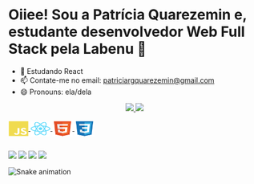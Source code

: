 # Oiiee! Sou a Patrícia Quarezemin e, estudante desenvolvedor Web Full Stack pela Labenu 👋

- 🌱 Estudando React
- 📫 Contate-me no email: patriciargquarezemin@gmail.com
- 😄 Pronouns: ela/dela

<div align="center">
  <a href="https://github.com/Paty-quarezemin">
  <img height="120em" src="https://github-readme-stats.vercel.app/api?username=Paty-quarezemin&show_icons=true&theme=tokyonight&include_all_commits=true&count_private=true"/>
  <img height="90em" src="https://github-readme-stats.vercel.app/api/top-langs/?username=Paty-quarezemin&layout=compact&langs_count=7&theme=tokyonight"/>
</div>
  
 <div style="display: inline_block"><br>
  <img align="center" alt="Rafa-Js" height="30" width="40" src="https://raw.githubusercontent.com/devicons/devicon/master/icons/javascript/javascript-plain.svg">
  <img align="center" alt="Rafa-React" height="30" width="40" src="https://raw.githubusercontent.com/devicons/devicon/master/icons/react/react-original.svg">
  <img align="center" alt="Rafa-HTML" height="30" width="40" src="https://raw.githubusercontent.com/devicons/devicon/master/icons/html5/html5-original.svg">
  <img align="center" alt="Rafa-CSS" height="30" width="40" src="https://raw.githubusercontent.com/devicons/devicon/master/icons/css3/css3-original.svg">
  </div>
  
##
  
  <div>
  <a href="https://instagram.com/patyrohwedder" target="_blank"><img src="https://img.shields.io/badge/-Instagram-%23E4405F?style=for-the-badge&logo=instagram&logoColor=white" target="_blank"></a>
  <a href="https://discord.gg/wagxzStdcR" target="_blank"><img src="https://img.shields.io/badge/Discord-7289DA?style=for-the-badge&logo=discord&logoColor=white" target="_blank"></a> 
  <a href = "mailto:patriciargquarezemin@gmail.com"><img src="https://img.shields.io/badge/-Gmail-%23333?style=for-the-badge&logo=gmail&logoColor=white" target="_blank"></a>
  <a href="https://www.linkedin.com/feed/?trk=404_page" target="_blank"><img src="https://img.shields.io/badge/-LinkedIn-%230077B5?style=for-the-badge&logo=linkedin&logoColor=white" target="_blank"></a> 
  
   ![Snake animation](https://github.com/Paty-quarezemin/Paty-quarezemin/blob/output/github-contribution-grid-snake.svg)

  </div>

